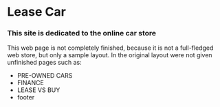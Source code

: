 # Lease Car
### This site is dedicated to the online car store
This web page is not completely finished, because it is not a full-fledged web store, but only a sample layout.
In the original layout were not given unfinished pages such as:
* PRE-OWNED CARS
* FINANCE
* LEASE VS BUY
* footer
